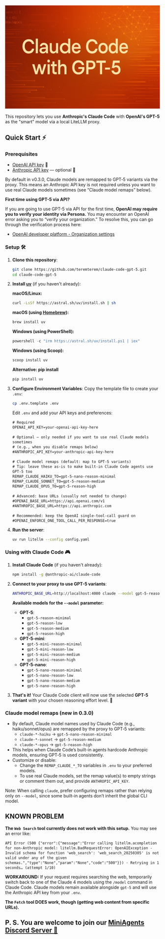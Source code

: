 ![Claude Code with GPT-5](claude-code-gpt-5.jpeg)

This repository lets you use **Anthropic's Claude Code** with **OpenAI's GPT-5** as the "smart" model via a local LiteLLM proxy.

## Quick Start ⚡

### Prerequisites

- [OpenAI API key](https://platform.openai.com/settings/organization/api-keys) 🔑
- [Anthropic API key](https://console.anthropic.com/settings/keys) — optional 🔑

By default in v0.3.0, Claude models are remapped to GPT‑5 variants via the proxy. This means an Anthropic API key is not required unless you want to use real Claude models sometimes (see “Claude model remaps” below).

**First time using GPT-5 via API?**

If you are going to use GPT-5 via API for the first time, **OpenAI may require you to verify your identity via Persona.** You may encounter an OpenAI error asking you to “verify your organization.” To resolve this, you can go through the verification process here:
- [OpenAI developer platform - Organization settings](https://platform.openai.com/settings/organization/general)

### Setup 🛠️

1. **Clone this repository**:
   ```bash
   git clone https://github.com/teremterem/claude-code-gpt-5.git
   cd claude-code-gpt-5
   ```

2. **Install [uv](https://docs.astral.sh/uv/)** (if you haven't already):

   **macOS/Linux:**
   ```bash
   curl -LsSf https://astral.sh/uv/install.sh | sh
   ```

   **macOS (using [Homebrew](https://brew.sh/)):**
   ```bash
   brew install uv
   ```

   **Windows (using PowerShell):**
   ```powershell
   powershell -c "irm https://astral.sh/uv/install.ps1 | iex"
   ```

   **Windows (using Scoop):**
   ```bash
   scoop install uv
   ```

   **Alternative: pip install**
   ```bash
   pip install uv
   ```

3. **Configure Environment Variables**:
   Copy the template file to create your `.env`:
   ```bash
   cp .env.template .env
   ```
   Edit `.env` and add your API keys and preferences:
   ```dotenv
   # Required
   OPENAI_API_KEY=your-openai-api-key-here

   # Optional — only needed if you want to use real Claude models sometimes
   # (e.g., when you disable remaps below)
   #ANTHROPIC_API_KEY=your-anthropic-api-key-here

   # Claude model remaps (default: map to GPT‑5 variants)
   # Tip: leave these as-is to make built-in Claude Code agents use GPT‑5 too
   REMAP_CLAUDE_HAIKU_TO=gpt-5-nano-reason-minimal
   REMAP_CLAUDE_SONNET_TO=gpt-5-reason-medium
   REMAP_CLAUDE_OPUS_TO=gpt-5-reason-high

   # Advanced: base URLs (usually not needed to change)
   #OPENAI_BASE_URL=https://api.openai.com/v1
   #ANTHROPIC_BASE_URL=https://api.anthropic.com

   # Recommended: keep the OpenAI single-tool-call guard on
   #OPENAI_ENFORCE_ONE_TOOL_CALL_PER_RESPONSE=true
   ```

4. **Run the server**:
   ```bash
   uv run litellm --config config.yaml
   ```

### Using with Claude Code 🎮

1. **Install Claude Code** (if you haven't already):
   ```bash
   npm install -g @anthropic-ai/claude-code
   ```

2. **Connect to your proxy to use GPT-5 variants**:
   ```bash
   ANTHROPIC_BASE_URL=http://localhost:4000 claude --model gpt-5-reason-medium
   ```

   **Available models for the `--model` parameter:**
   - **GPT-5**:
      - `gpt-5-reason-minimal`
      - `gpt-5-reason-low`
      - `gpt-5-reason-medium`
      - `gpt-5-reason-high`
   - **GPT-5-mini**:
      - `gpt-5-mini-reason-minimal`
      - `gpt-5-mini-reason-low`
      - `gpt-5-mini-reason-medium`
      - `gpt-5-mini-reason-high`
   - **GPT-5-nano**:
      - `gpt-5-nano-reason-minimal`
      - `gpt-5-nano-reason-low`
      - `gpt-5-nano-reason-medium`
      - `gpt-5-nano-reason-high`

3. **That's it!** Your Claude Code client will now use the selected **GPT-5 variant** with your chosen reasoning effort level. 🎯

### Claude model remaps (new in 0.3.0)

- By default, Claude model names used by Claude Code (e.g., haiku/sonnet/opus) are remapped by the proxy to GPT‑5 variants:
  - `claude-*-haiku` → `gpt-5-nano-reason-minimal`
  - `claude-*-sonnet` → `gpt-5-reason-medium`
  - `claude-*-opus` → `gpt-5-reason-high`
- This helps when Claude Code’s built-in agents hardcode Anthropic models, ensuring GPT‑5 is used consistently.
- Customize or disable:
  - Change the `REMAP_CLAUDE_*_TO` variables in `.env` to your preferred models.
  - To use real Claude models, set the remap value(s) to empty strings or comment them out, and provide `ANTHROPIC_API_KEY`.

Note: When calling `claude`, prefer configuring remaps rather than relying only on `--model`, since some built-in agents don’t inherit the global CLI model.

## KNOWN PROBLEM

**The `Web Search` tool currently does not work with this setup.** You may see an error like:

```text
API Error (500 {"error":{"message":"Error calling litellm.acompletion for non-Anthropic model: litellm.BadRequestError: OpenAIException - Invalid schema for function 'web_search': 'web_search_20250305' is not valid under any of the given schemas.","type":"None","param":"None","code":"500"}}) · Retrying in 1 seconds… (attempt 1/10)
```

**WORKAROUND:** If your request requires searching the web, temporarily switch back to one of the Claude 4 models using the `/model` command in Claude Code. Claude models remain available alongside `gpt-5` and will use the Anthropic API key from your `.env`.

**The `Fetch` tool DOES work, though (getting web content from specific URLs).**

## P. S. You are welcome to join our [MiniAgents Discord Server 👥](https://discord.gg/ptSvVnbwKt)
